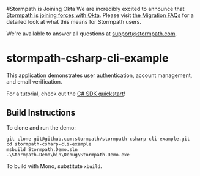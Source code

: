 #Stormpath is Joining Okta
We are incredibly excited to announce that [Stormpath is joining forces with Okta](https://stormpath.com/blog/stormpaths-new-path?utm_source=github&utm_medium=readme&utm-campaign=okta-announcement). Please visit [the Migration FAQs](https://stormpath.com/oktaplusstormpath?utm_source=github&utm_medium=readme&utm-campaign=okta-announcement) for a detailed look at what this means for Stormpath users.

We're available to answer all questions at [support@stormpath.com](mailto:support@stormpath.com).


# stormpath-csharp-cli-example

This application demonstrates user authentication, account management, and email verification.

For a tutorial, check out the [C# SDK quickstart](https://github.com/stormpath/stormpath-sdk-dotnet/blob/develop/README.MD#quickstart)!

## Build Instructions

To clone and run the demo:

```
git clone git@github.com:stormpath/stormpath-csharp-cli-example.git
cd stormpath-csharp-cli-example
msbuild Stormpath.Demo.sln
.\Stormpath.Demo\bin\Debug\Stormpath.Demo.exe
```

To build with Mono, substitute `xbuild`.
